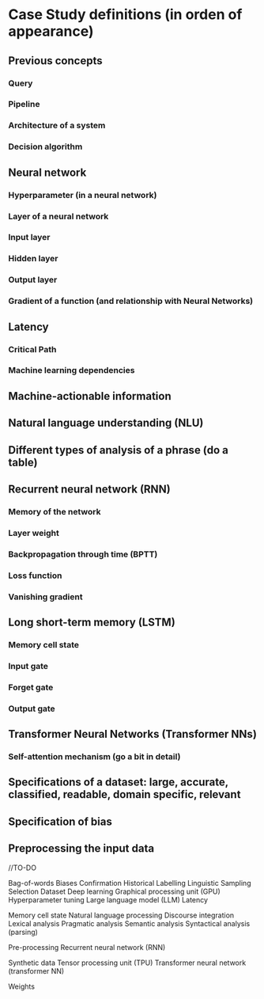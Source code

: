 # Case Study definitions (in orden of appearance) 

## Previous concepts

### Query

### Pipeline 

### Architecture of a system

### Decision algorithm 

## Neural network

### Hyperparameter (in a neural network)

### Layer of a neural network

### Input layer

### Hidden layer

### Output layer

### Gradient of a function (and relationship with Neural Networks)

## Latency

### Critical Path

### Machine learning dependencies

## Machine-actionable information

## Natural language understanding (NLU)


## Different types of analysis of a phrase (do a table)

## Recurrent neural network (RNN)

### Memory of the network

### Layer weight

### Backpropagation through time (BPTT)

### Loss function

### Vanishing gradient

## Long short-term memory (LSTM)

### Memory cell state
### Input gate
### Forget gate
### Output gate 

## Transformer Neural Networks (Transformer NNs)

### Self-attention mechanism (go a bit in detail)

## Specifications of a dataset: large, accurate, classified, readable, domain specific, relevant

## Specification of bias 

## Preprocessing  the input data



//TO-DO

Bag-of-words
Biases
  Confirmation
  Historical
  Labelling
  Linguistic
  Sampling
  Selection
Dataset
Deep learning
Graphical processing unit (GPU)
Hyperparameter tuning
Large language model (LLM)
Latency


Memory cell state
Natural language processing
Discourse integration
Lexical analysis
Pragmatic analysis
Semantic analysis
Syntactical analysis (parsing)

Pre-processing
Recurrent neural network (RNN)

Synthetic data
Tensor processing unit (TPU)
Transformer neural network (transformer NN)

Weights
